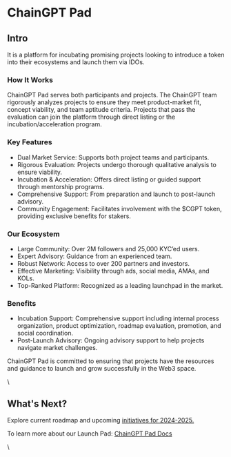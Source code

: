 # ChainGPT Pad

## Intro

It is a platform for incubating promising projects looking to introduce a token into their ecosystems and launch them via IDOs.

### How It Works

ChainGPT Pad serves both participants and projects. The ChainGPT team rigorously analyzes projects to ensure they meet product-market fit, concept viability, and team aptitude criteria. Projects that pass the evaluation can join the platform through direct listing or the incubation/acceleration program.

### Key Features

* Dual Market Service: Supports both project teams and participants.
* Rigorous Evaluation: Projects undergo thorough qualitative analysis to ensure viability.
* Incubation & Acceleration: Offers direct listing or guided support through mentorship programs.
* Comprehensive Support: From preparation and launch to post-launch advisory.
* Community Engagement: Facilitates involvement with the $CGPT token, providing exclusive benefits for stakers.

### Our Ecosystem&#x20;

* Large Community: Over 2M followers and 25,000 KYC’ed users.
* Expert Advisory: Guidance from an experienced team.
* Robust Network: Access to over 200 partners and investors.
* Effective Marketing: Visibility through ads, social media, AMAs, and KOLs.
* Top-Ranked Platform: Recognized as a leading launchpad in the market.

### Benefits

* Incubation Support: Comprehensive support including internal process organization, product optimization, roadmap evaluation, promotion, and social coordination.
* Post-Launch Advisory: Ongoing advisory support to help projects navigate market challenges.

ChainGPT Pad is committed to ensuring that projects have the resources and guidance to launch and grow successfully in the Web3 space.

\


## What's Next?

Explore current roadmap and upcoming [initiatives for 2024-2025. ](../road-map/)

To learn more about our Launch Pad: [ChainGPT Pad Docs](../../our-ecosystem/chaingpt-pad/)

\
